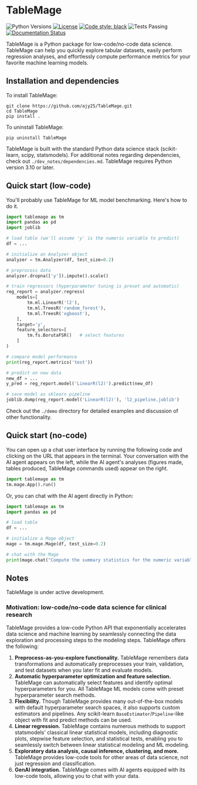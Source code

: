 # TableMage

![Python Versions](https://img.shields.io/badge/python-3.10%20%7C%203.11%20%7C%203.12-blue)
[![License](https://img.shields.io/badge/License-BSD%203--Clause-blue.svg)](https://opensource.org/licenses/BSD-3-Clause)
[![Code style: black](https://img.shields.io/badge/code%20style-black-000000.svg)](https://github.com/psf/black)
![Tests Passing](https://github.com/ajy25/TableMage/actions/workflows/test.yml/badge.svg)
[![Documentation Status](https://readthedocs.org/projects/tablemage/badge/?version=latest)](https://tablemage.readthedocs.io/en/latest/?badge=latest)



TableMage is a Python package for low-code/no-code data science.
TableMage can help you quickly explore tabular datasets, 
easily perform regression analyses, 
and effortlessly compute performance metrics for your favorite machine learning models.


## Installation and dependencies

To install TableMage:
```
git clone https://github.com/ajy25/TableMage.git
cd TableMage
pip install .
```

To uninstall TableMage:
```
pip uninstall TableMage
```

TableMage is built with the standard Python data science stack (scikit-learn, scipy, statsmodels).
For additional notes regarding dependencies, check out `./dev_notes/dependencies.md`. 
TableMage requires Python version 3.10 or later.

## Quick start (low-code)

You'll probably use TableMage for ML model benchmarking. Here's how to do it.

```python
import tablemage as tm
import pandas as pd
import joblib

# load table (we'll assume 'y' is the numeric variable to predict)
df = ...

# initialize an Analyzer object
analyzer = tm.Analyzer(df, test_size=0.2)

# preprocess data
analyzer.dropna(['y']).impute().scale()

# train regressors (hyperparameter tuning is preset and automatic)
reg_report = analyzer.regress(
    models=[
        tm.ml.LinearR('l2'),
        tm.ml.TreesR('random_forest'),
        tm.ml.TreesR('xgboost'),
    ],
    target='y',
    feature_selectors=[
        tm.fs.BorutaFSR()   # select features
    ]
)

# compare model performance
print(reg_report.metrics('test'))

# predict on new data
new_df = ...
y_pred = reg_report.model('LinearR(l2)').predict(new_df)

# save model as sklearn pipeline
joblib.dump(reg_report.model('LinearR(l2)'), 'l2_pipeline.joblib')
```

Check out the `./demo` directory for detailed examples and discussion of other functionality.




## Quick start (no-code)

You can open up a chat user interface by running the following code and clicking on the URL that appears in the terminal.
Your conversation with the AI agent appears on the left, while the AI agent's analyses (figures made, tables produced, TableMage commands used) appear on the right.

```python
import tablemage as tm
tm.mage.App().run()
```

Or, you can chat with the AI agent directly in Python:

```python
import tablemage as tm
import pandas as pd

# load table
df = ...

# initialize a Mage object
mage = tm.mage.Mage(df, test_size=0.2)

# chat with the Mage
print(mage.chat("Compute the summary statistics for the numeric variables."))
```

## Notes

TableMage is under active development.

### Motivation: low-code/no-code data science for clinical research

TableMage provides a low-code Python API that exponentially accelerates data science and machine learning by seamlessly connecting the data exploration and processing steps to the modeling steps. TableMage offers the following:
1. **Preprocess-as-you-explore functionality.** TableMage remembers data transformations and automatically preprocesses your train, validation, and test datasets when you later fit and evaluate models. 
2. **Automatic hyperparameter optimization and feature selection.** TableMage can automatically select features and identify optimal hyperparameters for you. All TableMage ML models come with preset hyperparameter search methods. 
3. **Flexibility.** Though TableMage provides many out-of-the-box models with default hyperparameter search spaces, it also supports custom estimators and pipelines. Any scikit-learn `BaseEstimator`/`Pipeline`-like object with fit and predict methods can be used. 
4. **Linear regression.** TableMage contains numerous methods to support statsmodels' classical linear statistical models, including diagnostic plots, stepwise feature selection, and statistical tests, enabling you to seamlessly switch between linear statistical modeling and ML modeling.
5. **Exploratory data analysis, causal inference, clustering, and more.** TableMage provides low-code tools for other areas of data science, not just regression and classification.
5. **GenAI integration.**  TableMage comes with AI agents equipped with its low-code tools, allowing you to chat with your data.

